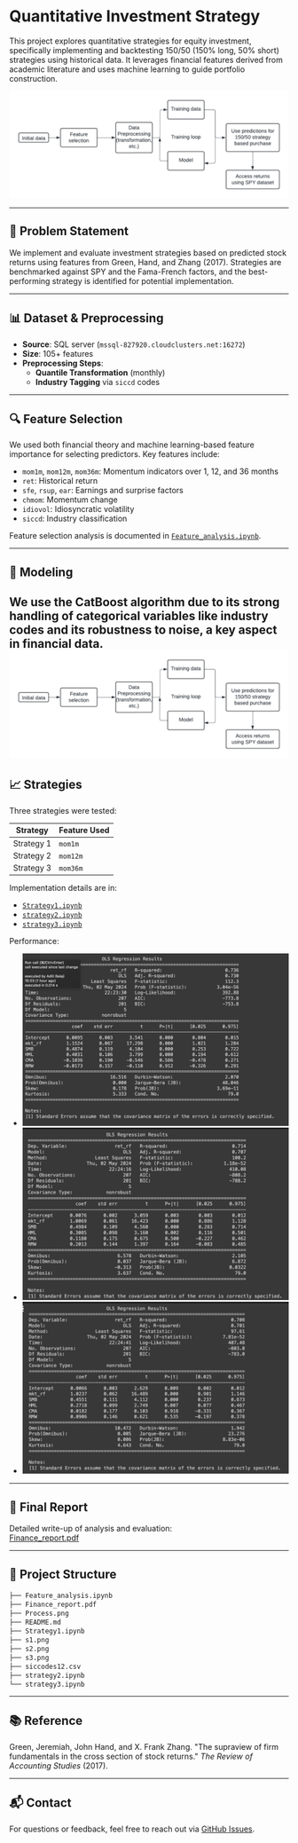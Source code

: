 # Quantitative Investment Strategy

This project explores quantitative strategies for equity investment, specifically implementing and backtesting 150/50 (150% long, 50% short) strategies using historical data. It leverages financial features derived from academic literature and uses machine learning to guide portfolio construction.

![Process Overview](Process.png)

---

## 🧠 Problem Statement

We implement and evaluate investment strategies based on predicted stock returns using features from Green, Hand, and Zhang (2017). Strategies are benchmarked against SPY and the Fama-French factors, and the best-performing strategy is identified for potential implementation.

---

## 📊 Dataset & Preprocessing

- **Source**: SQL server (`mssql-827920.cloudclusters.net:16272`)
- **Size**: 105+ features
- **Preprocessing Steps**:
  - **Quantile Transformation** (monthly)
  - **Industry Tagging** via `siccd` codes

---

## 🔍 Feature Selection

We used both financial theory and machine learning-based feature importance for selecting predictors. Key features include:

- `mom1m`, `mom12m`, `mom36m`: Momentum indicators over 1, 12, and 36 months
- `ret`: Historical return
- `sfe`, `rsup`, `ear`: Earnings and surprise factors
- `chmom`: Momentum change
- `idiovol`: Idiosyncratic volatility
- `siccd`: Industry classification

Feature selection analysis is documented in [`Feature_analysis.ipynb`](Feature_analysis.ipynb).

---

## 🤖 Modeling

We use the **CatBoost** algorithm due to its strong handling of categorical variables like industry codes and its robustness to noise, a key aspect in financial data.
![Model overview](Process.png)
---

## 📈 Strategies

Three strategies were tested:

| Strategy | Feature Used |
|----------|---------------|
| Strategy 1 | `mom1m` |
| Strategy 2 | `mom12m` |
| Strategy 3 | `mom36m` |

Implementation details are in:
- [`Strategy1.ipynb`](Strategy1.ipynb)
- [`strategy2.ipynb`](strategy2.ipynb)
- [`strategy3.ipynb`](strategy3.ipynb)

Performance:
- ![Strategy 1](s1.png)
- ![Strategy 2](s2.png)
- ![Strategy 3](s3.png)

---

## 📑 Final Report

Detailed write-up of analysis and evaluation:  
[Finance_report.pdf](Finance_report.pdf)

---

## 📁 Project Structure
```text
├── Feature_analysis.ipynb
├── Finance_report.pdf
├── Process.png
├── README.md
├── Strategy1.ipynb
├── s1.png
├── s2.png
├── s3.png
├── siccodes12.csv
├── strategy2.ipynb
└── strategy3.ipynb
```

---

## 📚 Reference

Green, Jeremiah, John Hand, and X. Frank Zhang. "The supraview of firm fundamentals in the cross section of stock returns." *The Review of Accounting Studies* (2017).

---

## 📬 Contact

For questions or feedback, feel free to reach out via [GitHub Issues](https://github.com/Aditi-balaji-13/Financial_market_Analysis/issues).
